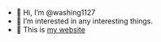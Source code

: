 - 👋 Hi, I’m @washing1127
- 👀 I’m interested in any interesting things.
- 🌱 This is [my website](https://www.washing.space)

<!---
washing1127/washing1127 is a ✨ special ✨ repository because its `README.md` (this file) appears on your GitHub profile.
You can click the Preview link to take a look at your changes.
--->
